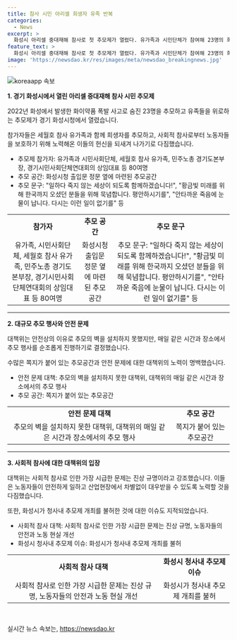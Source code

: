 ```yaml
---
title: 참사 시민 아리셀 희생자 유족 반복
categories:
  - News
excerpt: >
  화성시 아리셀 중대재해 참사로 첫 추모제가 열렸다. 유가족과 시민단체가 참여해 23명의 희생자를 추모하고 안전한 노동현실을 위한 힘을 모아야 한다는 메시지를 전했다. 세월호 참사 유가족도 참석해 같은 참사를 반복하지 말아야 한다고 강조했다. 민주노총과 시민단체는 안전한 산업현장을 위해 노동자들의 생명을 존중하는 세상을 만들기로 연대했다. 추모공간에는 안타까운 죽음에 대한 마음을 담은 다양한 추모글이 적힌 쪽지들이 붙어 있었다.
feature_text: >
  화성시 아리셀 중대재해 참사로 첫 추모제가 열렸다. 유가족과 시민단체가 참여해 23명의 희생자를 추모하고 안전한 노동현실을 위한 힘을 모아야 한다는 메시지를 전했다. 세월호 참사 유가족도 참석해 같은 참사를 반복하지 말아야 한다고 강조했다. 민주노총과 시민단체는 안전한 산업현장을 위해 노동자들의 생명을 존중하는 세상을 만들기로 연대했다. 추모공간에는 안타까운 죽음에 대한 마음을 담은 다양한 추모글이 적힌 쪽지들이 붙어 있었다.
image: 'https://newsdao.kr/res/images/meta/newsdao_breakingnews.jpg'
---
```


<p><img src="https://newsdao.kr/res/images/meta/newsdao_breakingnews.jpg" alt="koreaapp 속보" /></p>

<p><b>1. 경기 화성시에서 열린 아리셀 중대재해 참사 시민 추모제</b></p>

<p data-ke-size="size16">2022년 화성에서 발생한 화이약품 폭발 사고로 숨진 23명을 추모하고 유족들을 위로하는 추모제가 경기 화성시청에서 열렸습니다.</p>

<p data-ke-size="size16">참가자들은 세월호 참사 유가족과 함께 희생자를 추모하고, 사회적 참사로부터 노동자들을 보호하기 위해 노력해온 이들의 헌신을 되새겨 나가기로 다짐했습니다.</p>

<ul>
  <li>추모제 참가자: 유가족과 시민사회단체, 세월호 참사 유가족, 민주노총 경기도본부장, 경기시민사회단체연대회의 상임대표 등 80여명</li>
  <li>추모 공간: 화성시청 출입문 정문 옆에 마련된 추모공간</li>
  <li>추모 문구: "일하다 죽지 않는 세상이 되도록 함께하겠습니다!", "황금빛 미래를 위해 한국까지 오셨던 분들을 위해 묵념합니다. 평안하시기를", "안타까운 죽음에 눈물이 납니다. 다시는 이런 일이 없기를" 등</li>
</ul>

<table>
  <tr>
    <td style="text-align: center; height: 17px;"><b>참가자</b></td>
    <td style="text-align: center; height: 17px;"><b>추모 공간</b></td>
    <td style="text-align: center; height: 17px;"><b>추모 문구</b></td>
  </tr>
  <tr>
    <td style="text-align: center; height: 17px;">유가족, 시민사회단체, 세월호 참사 유가족, 민주노총 경기도본부장, 경기시민사회단체연대회의 상임대표 등 80여명</td>
    <td style="text-align: center; height: 17px;">화성시청 출입문 정문 옆에 마련된 추모공간</td>
    <td style="text-align: center; height: 17px;">추모 문구: "일하다 죽지 않는 세상이 되도록 함께하겠습니다!", "황금빛 미래를 위해 한국까지 오셨던 분들을 위해 묵념합니다. 평안하시기를", "안타까운 죽음에 눈물이 납니다. 다시는 이런 일이 없기를" 등</td>
  </tr>
</table>

<hr>

<p><b>2. 대규모 추모 행사와 안전 문제</b></p>

<p data-ke-size="size16">대책위는 안전상의 이유로 추모의 벽을 설치하지 못했지만, 매일 같은 시간과 장소에서 추모 행사를 순조롭게 진행하기로 결정했습니다.</p>

<p data-ke-size="size16">수많은 쪽지가 붙어 있는 추모공간과 안전 문제에 대한 대책위의 노력이 명백했습니다.</p>

<ul>
  <li>안전 문제 대책: 추모의 벽을 설치하지 못한 대책위, 대책위의 매일 같은 시간과 장소에서의 추모 행사</li>
  <li>추모 공간: 쪽지가 붙어 있는 추모공간</li>
</ul>

<table>
  <tr>
    <td style="text-align: center; height: 17px;"><b>안전 문제 대책</b></td>
    <td style="text-align: center; height: 17px;"><b>추모 공간</b></td>
  </tr>
  <tr>
    <td style="text-align: center; height: 17px;">추모의 벽을 설치하지 못한 대책위, 대책위의 매일 같은 시간과 장소에서의 추모 행사</td>
    <td style="text-align: center; height: 17px;">쪽지가 붙어 있는 추모공간</td>
  </tr>
</table>

<hr>

<p><b>3. 사회적 참사에 대한 대책위의 입장</b></p>

<p data-ke-size="size16">대책위는 사회적 참사로 인한 가장 시급한 문제는 진상 규명이라고 강조했습니다. 이들은 노동자들이 안전하게 일하고 산업현장에서 차별없이 대우받을 수 있도록 노력할 것을 다짐했습니다.</p>

<p data-ke-size="size16">또한, 화성시가 청사내 추모제 개최를 불허한 것에 대한 이슈도 지적되었습니다.</p>

<ul>
  <li>사회적 참사 대책: 사회적 참사로 인한 가장 시급한 문제는 진상 규명, 노동자들의 안전과 노동 현실 개선</li>
  <li>화성시 청사내 추모제 이슈: 화성시가 청사내 추모제 개최를 불허</li>
</ul>

<table>
  <tr>
    <td style="text-align: center; height: 17px;"><b>사회적 참사 대책</b></td>
    <td style="text-align: center; height: 17px;"><b>화성시 청사내 추모제 이슈</b></td>
  </tr>
  <tr>
    <td style="text-align: center; height: 17px;">사회적 참사로 인한 가장 시급한 문제는 진상 규명, 노동자들의 안전과 노동 현실 개선</td>
    <td style="text-align: center; height: 17px;">화성시가 청사내 추모제 개최를 불허</td>
  </tr>
</table>

<p data-ke-size="size16">&nbsp;</p>
실시간 뉴스 속보는, <a href="https://newsdao.kr" rel="dofollow">https://newsdao.kr</a>


